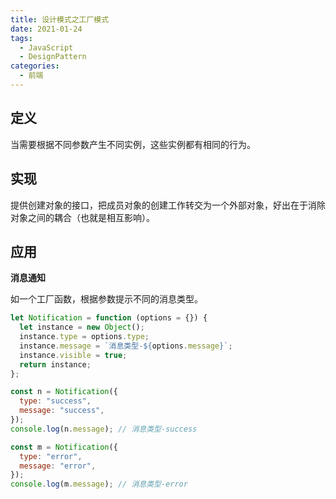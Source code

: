 ```yaml
---
title: 设计模式之工厂模式
date: 2021-01-24
tags:
  - JavaScript
  - DesignPattern
categories:
  - 前端
---
```


## 定义

当需要根据不同参数产生不同实例，这些实例都有相同的行为。

## 实现

提供创建对象的接口，把成员对象的创建工作转交为一个外部对象，好出在于消除对象之间的耦合（也就是相互影响）。

## 应用

**消息通知**

如一个工厂函数，根据参数提示不同的消息类型。

```js
let Notification = function (options = {}) {
  let instance = new Object();
  instance.type = options.type;
  instance.message = `消息类型-${options.message}`;
  instance.visible = true;
  return instance;
};

const n = Notification({
  type: "success",
  message: "success",
});
console.log(n.message); // 消息类型-success

const m = Notification({
  type: "error",
  message: "error",
});
console.log(m.message); // 消息类型-error
```
